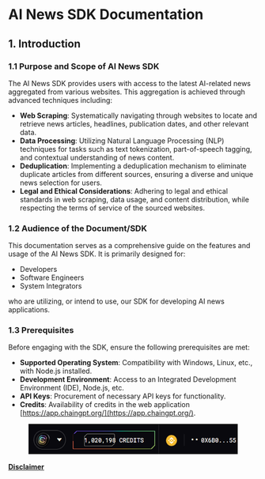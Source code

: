 # AI News SDK Documentation

## **1. Introduction**

### **1.1 Purpose and Scope of AI News SDK**

The AI News SDK provides users with access to the latest AI-related news aggregated from various websites. This aggregation is achieved through advanced techniques including:

* **Web Scraping**: Systematically navigating through websites to locate and retrieve news articles, headlines, publication dates, and other relevant data.
* **Data Processing**: Utilizing Natural Language Processing (NLP) techniques for tasks such as text tokenization, part-of-speech tagging, and contextual understanding of news content.
* **Deduplication**: Implementing a deduplication mechanism to eliminate duplicate articles from different sources, ensuring a diverse and unique news selection for users.
* **Legal and Ethical Considerations**: Adhering to legal and ethical standards in web scraping, data usage, and content distribution, while respecting the terms of service of the sourced websites.

### **1.2 Audience of the Document/SDK**

This documentation serves as a comprehensive guide on the features and usage of the AI News SDK. It is primarily designed for:

* Developers
* Software Engineers
* System Integrators

who are utilizing, or intend to use, our SDK for developing AI news applications.

### **1.3 Prerequisites**

Before engaging with the SDK, ensure the following prerequisites are met:

* **Supported Operating System**: Compatibility with Windows, Linux, etc., with Node.js installed.
* **Development Environment**: Access to an Integrated Development Environment (IDE), Node.js, etc.
* **API Keys**: Procurement of necessary API keys for functionality.
* **Credits**: Availability of credits in the web application [https://app.chaingpt.org/](https://app.chaingpt.org/).

<figure><img src="../../../../.gitbook/assets/image (4).png" alt=""><figcaption></figcaption></figure>

[**Disclaimer**](../../../legal-docs/disclaimer.md)
